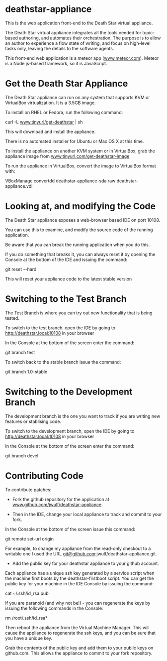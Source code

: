 deathstar-appliance
===================

This is the web application front-end to the Death Star virtual appliance.

The Death Star virtual appliance integrates all the tools needed for topic-based
authoring, and automates their orchestration. The purpose is to allow an author
to experience a flow state of writing, and focus on high-level tasks only, 
leaving the details to the software agents.

This front-end web application is a meteor app (www.meteor.com). 
Meteor is a Node.js-based framework, so it is JavaScript. 

Get the Death Star Appliance 
============================

The Death Star appliance can run on any system that supports KVM or VirtualBox
virtualization. It is a 3.5GB image. 

To install on RHEL or Fedora, run the following command:

curl -L www.tinyurl/get-deathstar | sh

This will download and install the appliance.

There is no automated installer for Ubuntu or Mac OS X at this time.
 
To install the appliance on another KVM system or in VirtualBox, grab the 
appliance image from www.tinyurl.com/get-deathstar-image

To run the appliance in VirtualBox, convert the image to VirtualBox format with:

VBoxManage convertdd deathstar-appliance-sda.raw deathstar-appliance.vdi

Looking at, and modifying the  Code
===================================

The Death Star appliance exposes a web-browser based IDE on port 10108.

You can use this to examine, and modify the source code of the running application.

Be aware that you can break the running application when you do this. 

If you do something that breaks it, you can always reset it by opening the Console
at the bottom of the IDE and issuing the command:

git reset --hard

This will reset your appliance code to the latest stable version

Switching to the Test Branch
============================

The Test Branch is where you can try out new functionality that is being tested.

To switch to the test branch, open the IDE  by going to 
http://deathstar.local:10108 in your browser

In the Console at the bottom of the screen enter the command:

git branch test

To switch back to the stable branch issue the command:

git branch 1.0-stable

Switching to the Development Branch
===================================

The development branch is the one you want to track if you are writing new
features or stablising code.

To switch to the development branch, open the IDE by going to 
http://deathstar.local:10108 in your browser

In the Console at the bottom of the screen enter the command:

git branch devel

Contributing Code
=================

To contribute patches:

* Fork the github repository for the application at
www.github.com/jwulf/deathstar-appliance.

* Then in the IDE, change your local appliance to track and commit to your fork.

In the Console at the bottom of the screen issue this command:

git remote set-url origin <your-git-fork-clone-url>

For example, to change my appliance from the read-only checkout to a writable one
I used the URL git@github.com:jwulf/deathstar-appliance.git.

* Add the public key for your deathstar appliance to your github account. 

Each appliance has a unique ssh key generated by a service script when the 
machine first boots by the deathstar-firstboot script. You can get the public
key for your machine in the IDE Console by issuing the command:

cat ~/.ssh/id_rsa.pub

If you are paranoid (and why not be!) - you can regenerate the keys by issuing
the following commands in the Console:

rm /root/.ssh/id_rsa*

Then reboot the appliance from the Virtual Machine Manager. This will cause the 
appliance to regenerate the ssh keys, and you can be sure that you have a
unique key.

Grab the contents of the public key and add them to your public keys on github.com.
This allows the appliance to commit to your fork repository.



